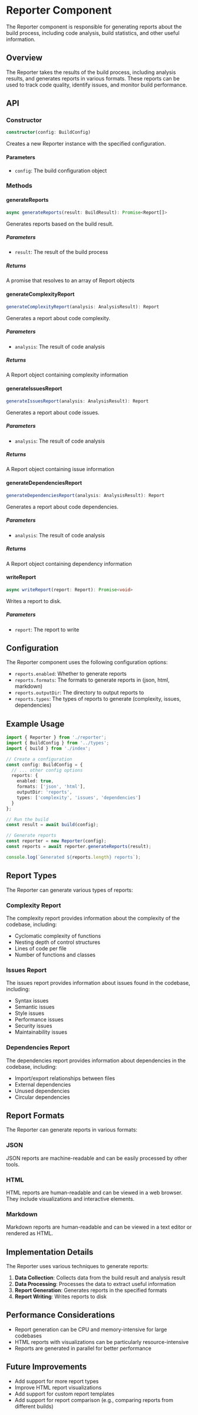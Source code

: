 # Reporter Component

The Reporter component is responsible for generating reports about the build process, including code analysis, build statistics, and other useful information.

## Overview

The Reporter takes the results of the build process, including analysis results, and generates reports in various formats. These reports can be used to track code quality, identify issues, and monitor build performance.

## API

### Constructor

```typescript
constructor(config: BuildConfig)
```

Creates a new Reporter instance with the specified configuration.

#### Parameters

- `config`: The build configuration object

### Methods

#### generateReports

```typescript
async generateReports(result: BuildResult): Promise<Report[]>
```

Generates reports based on the build result.

##### Parameters

- `result`: The result of the build process

##### Returns

A promise that resolves to an array of Report objects

#### generateComplexityReport

```typescript
generateComplexityReport(analysis: AnalysisResult): Report
```

Generates a report about code complexity.

##### Parameters

- `analysis`: The result of code analysis

##### Returns

A Report object containing complexity information

#### generateIssuesReport

```typescript
generateIssuesReport(analysis: AnalysisResult): Report
```

Generates a report about code issues.

##### Parameters

- `analysis`: The result of code analysis

##### Returns

A Report object containing issue information

#### generateDependenciesReport

```typescript
generateDependenciesReport(analysis: AnalysisResult): Report
```

Generates a report about code dependencies.

##### Parameters

- `analysis`: The result of code analysis

##### Returns

A Report object containing dependency information

#### writeReport

```typescript
async writeReport(report: Report): Promise<void>
```

Writes a report to disk.

##### Parameters

- `report`: The report to write

## Configuration

The Reporter component uses the following configuration options:

- `reports.enabled`: Whether to generate reports
- `reports.formats`: The formats to generate reports in (json, html, markdown)
- `reports.outputDir`: The directory to output reports to
- `reports.types`: The types of reports to generate (complexity, issues, dependencies)

## Example Usage

```typescript
import { Reporter } from './reporter';
import { BuildConfig } from '../types';
import { build } from './index';

// Create a configuration
const config: BuildConfig = {
  // ... other config options
  reports: {
    enabled: true,
    formats: ['json', 'html'],
    outputDir: 'reports',
    types: ['complexity', 'issues', 'dependencies']
  }
};

// Run the build
const result = await build(config);

// Generate reports
const reporter = new Reporter(config);
const reports = await reporter.generateReports(result);

console.log(`Generated ${reports.length} reports`);
```

## Report Types

The Reporter can generate various types of reports:

### Complexity Report

The complexity report provides information about the complexity of the codebase, including:

- Cyclomatic complexity of functions
- Nesting depth of control structures
- Lines of code per file
- Number of functions and classes

### Issues Report

The issues report provides information about issues found in the codebase, including:

- Syntax issues
- Semantic issues
- Style issues
- Performance issues
- Security issues
- Maintainability issues

### Dependencies Report

The dependencies report provides information about dependencies in the codebase, including:

- Import/export relationships between files
- External dependencies
- Unused dependencies
- Circular dependencies

## Report Formats

The Reporter can generate reports in various formats:

### JSON

JSON reports are machine-readable and can be easily processed by other tools.

### HTML

HTML reports are human-readable and can be viewed in a web browser. They include visualizations and interactive elements.

### Markdown

Markdown reports are human-readable and can be viewed in a text editor or rendered as HTML.

## Implementation Details

The Reporter uses various techniques to generate reports:

1. **Data Collection**: Collects data from the build result and analysis result
2. **Data Processing**: Processes the data to extract useful information
3. **Report Generation**: Generates reports in the specified formats
4. **Report Writing**: Writes reports to disk

## Performance Considerations

- Report generation can be CPU and memory-intensive for large codebases
- HTML reports with visualizations can be particularly resource-intensive
- Reports are generated in parallel for better performance

## Future Improvements

- Add support for more report types
- Improve HTML report visualizations
- Add support for custom report templates
- Add support for report comparison (e.g., comparing reports from different builds)
